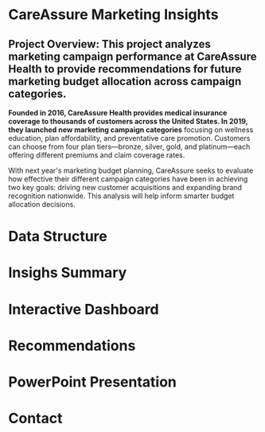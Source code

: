 # CareAssure Marketing Insights

## Project Overview: This project analyzes marketing campaign performance at CareAssure Health to provide recommendations for future marketing budget allocation across campaign categories.

**Founded in 2016, CareAssure Health provides medical insurance coverage to thousands of customers across the United States. In 2019, they launched new marketing campaign categories** focusing on wellness education, plan affordability, and preventative care promotion. Customers can choose from four plan tiers—bronze, silver, gold, and platinum—each offering different premiums and claim coverage rates.

With next year's marketing budget planning, CareAssure seeks to evaluate how effective their different campaign categories have been in achieving two key goals: driving new customer acquisitions and expanding brand recognition nationwide. This analysis will help inform smarter budget allocation decisions.

# Data Structure 

# Insighs Summary

# Interactive Dashboard

# Recommendations

# PowerPoint Presentation

# Contact
